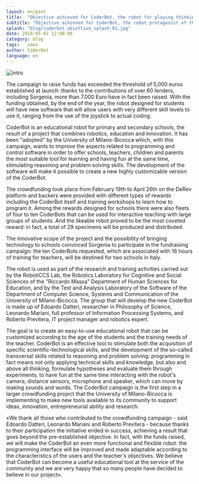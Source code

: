 ```yaml
---
layout: en/post
title:  "Objective achieved for CoderBot, the robot for playing thinking"
subtitle: "Objective achieved for CoderBot, the robot protagonist of the first crowdfunding project of the University of Milano-Bicocca."
splash: "blog/coderbot_obiettivo_splash_01.jpg"
date: 2018-05-02 12:00:00
category: blog
tags:   news
author: CoderBot
language: en
---
```

![intro]({{site.baseurl}}/img/blog/coderbot_obiettivo_splash_01.jpg)

The campaign to raise funds has exceeded the threshold of 5,000 euros established at launch: thanks to the contributions of over 60 lenders, including Sorgenia, more than 7.000 Euro have in fact been raised. With the funding obtained, by the end of the year, the robot designed for students will have new software that will allow users with very different skill levels to use it, ranging from the use of the joystick to actual coding.

CoderBot is an educational robot for primary and secondary schools, the result of a project that combines robotics, education and innovation. It has been "adopted" by the University of Milano-Bicocca which, with this campaign, wants to improve the aspects related to programming and control software in order to offer schools, teachers, children and parents the most suitable tool for learning and having fun at the same time, stimulating reasoning and problem solving skills. The development of the software will make it possible to create a new highly customizable version of the CoderBot.

The crowdfunding took place from February 19th to April 26th on the DeRev platform and backers were provided with different types of rewards including the CoderBot itself and training workshops to learn how to program it. Among the rewards designed for schools there were also fleets of four to ten CoderBots that can be used for interactive teaching with large groups of students. And the likeable robot proved to be the most coveted reward: in fact, a total of 29 specimens will be produced and distributed.

The innovative scope of the project and the possibility of bringing technology to schools convinced Sorgenia to participate in the fundraising campaign: the ten CoderBots requested, which are associated with 16 hours of training for teachers, will be destined for two schools in Italy.

The robot is used as part of the research and training activities carried out by the RobotiCCS Lab, the Robotics Laboratory for Cognitive and Social Sciences of the "Riccardo Massa" Department of Human Sciences for Education, and by the Test and Analysis Laboratory of the Software of the Department of Computer Science, Systems and Communication of the University of Milano-Bicocca. The group that will develop the new CoderBot is made up of Edoardo Datteri, researcher in Philosophy of Science, Leonardo Mariani, full professor of Information Processing Systems, and Roberto Previtera, IT project manager and robotics expert.

The goal is to create an easy-to-use educational robot that can be customized according to the age of the students and the training needs of the teacher. CoderBot is an effective tool to stimulate both the acquisition of specific scientific-technological skills, and the development of the so-called transversal skills related to reasoning and problem solving: programming in fact means not only applying technical skills and knowledge, but also and above all thinking, formulate hypotheses and evaluate them through experiments, to have fun at the same time interacting with the robot's camera, distance sensors, microphone and speaker, which can move by making sounds and words. The CoderBot campaign is the first step in a larger crowdfunding project that the University of Milano-Bicocca is implementing to make new tools available to its community to support ideas, innovation, entrepreneurial ability and research.

«We thank all those who contributed to the crowdfunding campaign - said Edoardo Datteri, Leonardo Mariani and Roberto Previtera - because thanks to their participation the initiative ended in success, achieving a result that goes beyond the pre-established objective. In fact, with the funds raised, we will make the CoderBot an even more functional and flexible robot: the programming interface will be improved and made adaptable according to the characteristics of the users and the teacher's objectives. We believe that CoderBot can become a useful educational tool at the service of the community and we are very happy that so many people have decided to believe in our project».